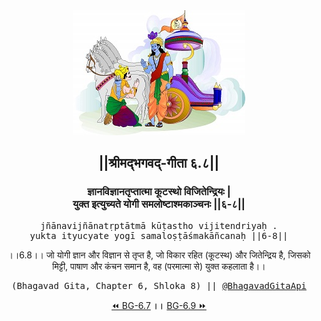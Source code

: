 <center><img src="../../asset/BG.png" alt="#API #bhagavadgitaapi #slok #nodejs #js #api #gitaapi #krishna #hinduism #vedic #ISKCON #shreemadbhagavadgita #technology"/>
<h2>||श्रीमद्‍भगवद्‍-गीता ६.८||</h2>
<h3>ज्ञानविज्ञानतृप्तात्मा कूटस्थो विजितेन्द्रियः |<br/>युक्त इत्युच्यते योगी समलोष्टाश्मकाञ्चनः ||६-८||</h3>
<pre>jñānavijñānatṛptātmā kūṭastho vijitendriyaḥ .<br/>yukta ityucyate yogī samaloṣṭāśmakāñcanaḥ ||6-8||</pre>
<p>।।6.8।। जो योगी ज्ञान और विज्ञान से तृप्त है, जो विकार रहित (कूटस्थ) और जितेन्द्रिय है, जिसको मिट्टी, पाषाण और कंचन समान है, वह (परमात्मा से) युक्त कहलाता है।।</p>
<pre>(Bhagavad Gita, Chapter 6, Shloka 8) || <a href="https://twitter.com/bhagavadgitaapi">@BhagavadGitaApi</a></pre><a href="../../6/7">⏪  BG-6.7</a><b>        ।।        </b><a href="../../6/9">BG-6.9  ⏩</a></center></center>